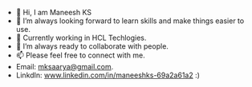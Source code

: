 - 👋 Hi, I am Maneesh KS
- 👀 I’m always looking forward to learn skills and make things easier to use.
- 🌱 Currently working in HCL Techlogies.
- 💞️ I’m always ready to collaborate with people.
- 📫 Please feel free to connect with me.
- Email: mksaarya@gmail.com.
- LinkdIn: www.linkedin.com/in/maneeshks-69a2a61a2
  :)

<!---
anand-man/anand-man is a ✨ special ✨ repository because its `README.md` (this file) appears on your GitHub profile.
You can click the Preview link to take a look at your changes.
--->
